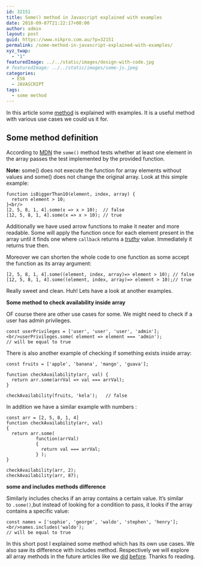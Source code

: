 ```yaml
---
id: 32151
title: Some() method in Javascript explained with examples
date: 2018-09-07T21:22:17+00:00
author: admin
layout: post
guid: https://www.nikpro.com.au/?p=32151
permalink: /some-method-in-javascript-explained-with-examples/
xyz_twap:
  - "1"
featuredImage: ../../static/images/design-with-code.jpg
# featuredImage: ../../static/images/some-js.jpeg
categories:
  - ES6
  - JAVASCRIPT
tags:
  - some method
---
```

In this article some [method](https://www.nikpro.com.au/practice-with-map-filter-and-sort-methods-in-javascript-the-es6-way/) is explained with examples. It is a useful method with various use cases we could us it for.

## Some method definition

According to <a href="https://developer.mozilla.org/en-US/docs/Web/JavaScript/Reference/Global_Objects/Array/some" target="_blank" rel="noopener noreferrer">MDN</a> the `some()` method tests whether at least one element in the array passes the test implemented by the provided function.

**Note:** some() does not execute the function for array elements without values and some() does not change the original array. Look at this simple example:


```
function isBiggerThan10(element, index, array) {
  return element > 10;
}<br/>
[2, 5, 8, 1, 4].some(x => x > 10);  // false
[12, 5, 8, 1, 4].some(x => x > 10); // true
```


Additionally we have used arrow functions to make it neater and more readable. Some will apply the function once for each element present in the array until it finds one where `callback` returns a [_truthy_](https://www.nikpro.com.au/truthy-or-falsy-values-in-javascript-and-how-to-work-with-them/) value. Immediately it returns true then.

Moreover we can shorten the whole code to one function as some accept the function as its array argument:


```
[2, 5, 8, 1, 4].some((element, index, array)=> element > 10); // false
[12, 5, 8, 1, 4].some((element, index, array)=> element > 10);// true

```


Really sweet and clean. Huh! Lets have a look at another examples.

**Some method to check availability inside array**

OF course there are other use cases for some. We might need to check if a user has admin privileges.


```
const userPrivileges = ['user', 'user', 'user', 'admin'];<br/>userPrivileges.some( element => element === 'admin');
// will be equal to true
```


There is also another example of checking if something exists inside array:


```
const fruits = ['apple', 'banana', 'mango', 'guava'];

function checkAvailability(arr, val) {
  return arr.some(arrVal => val === arrVal);
}

checkAvailability(fruits, 'kela');   // false
```


In addition we have a similar example with numbers :


```
const arr = [2, 5, 8, 1, 4]
function checkAvailability(arr, val) 
{
  return arr.some(
           function(arrVal) 
           {
             return val === arrVal;
           } );
}

checkAvailability(arr, 2);
checkAvailability(arr, 87);
```


**some and includes methods difference**

Similarly includes checks if an array contains a certain value. It’s similar to `.some()`,but instead of looking for a condition to pass, it looks if the array contains a specific value:


```
const names = ['sophie', 'george', 'waldo', 'stephen', 'henry'];<br/>names.includes('waldo');
// will be equal to true
```


In this short post I explained some method which has its own use cases. We also saw its difference with includes method. Respectively we will explore all array methods in the future articles like we [did](https://www.nikpro.com.au/javascript-es6-reduce-method/) [before](https://www.nikpro.com.au/practice-with-map-filter-and-sort-methods-in-javascript-the-es6-way/). Thanks fo reading.